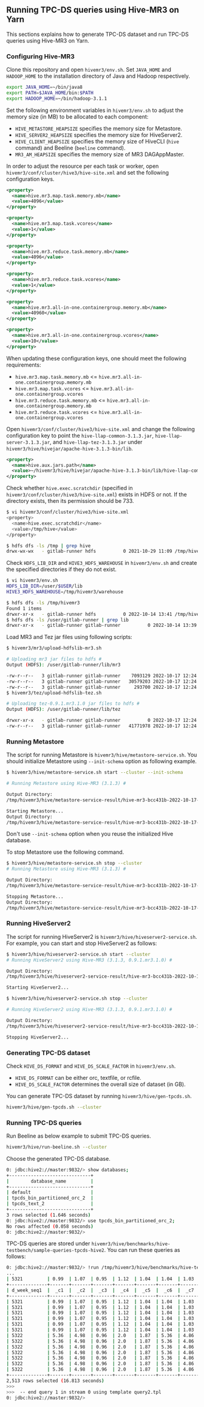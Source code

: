## Running TPC-DS queries using Hive-MR3 on Yarn

This sections explains how to generate TPC-DS dataset and run TPC-DS queries using Hive-MR3 on Yarn.

### Configuring Hive-MR3

Clone this repository and open `hivemr3/env.sh`.
Set `JAVA_HOME` and `HADOOP_HOME` to the installation directory of Java and Hadoop respectively.

```sh
export JAVA_HOME=~/bin/java8
export PATH=$JAVA_HOME/bin:$PATH
export HADOOP_HOME=~/bin/hadoop-3.1.1
```

Set the following environment variables in `hivemr3/env.sh` to adjust the memory size (in MB) to be allocated to each component:

* `HIVE_METASTORE_HEAPSIZE` specifies the memory size for Metastore.
* `HIVE_SERVER2_HEAPSIZE` specifies the memory size for HiveServer2.
* `HIVE_CLIENT_HEAPSIZE` specifies the memory size of HiveCLI (`hive` command) and Beeline (`beeline` command).
* `MR3_AM_HEAPSIZE` specifies the memory size of MR3 DAGAppMaster.

In order to adjust the resource per each task or worker, open `hivemr3/conf/cluster/hive3/hive-site.xml` and set the following configuration keys.

```xml
<property>
  <name>hive.mr3.map.task.memory.mb</name>
  <value>4096</value>
</property>

<property>
  <name>hive.mr3.map.task.vcores</name>
  <value>1</value>
</property>

<property>
  <name>hive.mr3.reduce.task.memory.mb</name>
  <value>4096</value>
</property>

<property>
  <name>hive.mr3.reduce.task.vcores</name>
  <value>1</value>
</property>

<property>
  <name>hive.mr3.all-in-one.containergroup.memory.mb</name>
  <value>40960</value>
</property>

<property>
  <name>hive.mr3.all-in-one.containergroup.vcores</name>
  <value>10</value>
</property>
```

When updating these configuration keys, one should meet the following requirements:

* `hive.mr3.map.task.memory.mb` <= `hive.mr3.all-in-one.containergroup.memory.mb`
* `hive.mr3.map.task.vcores` <= `hive.mr3.all-in-one.containergroup.vcores`
* `hive.mr3.reduce.task.memory.mb` <= `hive.mr3.all-in-one.containergroup.memory.mb`
* `hive.mr3.reduce.task.vcores` <= `hive.mr3.all-in-one.containergroup.vcores`

Open `hivemr3/conf/cluster/hive3/hive-site.xml` and change the following configuration key to point the `hive-llap-common-3.1.3.jar`, `hive-llap-server-3.1.3.jar`, and `hive-llap-tez-3.1.3.jar` under `hivemr3/hive/hivejar/apache-hive-3.1.3-bin/lib`.

```xml
<property>
  <name>hive.aux.jars.path</name>
  <value>~/hivemr3/hive/hivejar/apache-hive-3.1.3-bin/lib/hive-llap-common-3.1.3.jar,~/hivemr3/hive/hivejar/apache-hive-3.1.3-bin/lib/hive-llap-server-3.1.3.jar,~/hivemr3/hive/hivejar/apache-hive-3.1.3-bin/lib/hive-llap-tez-3.1.3.jar</value>
</property>
```

Check whether `hive.exec.scratchdir` (specified in `hivemr3/conf/cluster/hive3/hive-site.xml`) exists in HDFS or not.
If the directory exists, then its permission should be 733.
```sh
$ vi hivemr3/conf/cluster/hive3/hive-site.xml
<property>
  <name>hive.exec.scratchdir</name>
  <value>/tmp/hive</value>
</property>

$ hdfs dfs -ls /tmp | grep hive
drwx-wx-wx   - gitlab-runner hdfs          0 2021-10-29 11:09 /tmp/hive
```

Check `HDFS_LIB_DIR` and `HIVE3_HDFS_WAREHOUSE` in `hivemr3/env.sh` and create the specified directories if they do not exist.
```sh
$ vi hivemr3/env.sh
HDFS_LIB_DIR=/user/$USER/lib
HIVE3_HDFS_WAREHOUSE=/tmp/hivemr3/warehouse

$ hdfs dfs -ls /tmp/hivemr3
Found 1 items
drwxr-xr-x   - gitlab-runner hdfs          0 2022-10-14 13:41 /tmp/hivemr3/warehouse
$ hdfs dfs -ls /user/gitlab-runner | grep lib
drwxr-xr-x   - gitlab-runner gitlab-runner          0 2022-10-14 13:39 /user/gitlab-runner/lib
```

Load MR3 and Tez jar files using following scripts:
```sh
$ hivemr3/mr3/upload-hdfslib-mr3.sh 

# Uploading mr3 jar files to hdfs #
Output (HDFS): /user/gitlab-runner/lib/mr3

-rw-r--r--   3 gitlab-runner gitlab-runner    7093129 2022-10-17 12:24 /user/gitlab-runner/lib/mr3/mr3-core-1.0.jar
-rw-r--r--   3 gitlab-runner gitlab-runner   30579203 2022-10-17 12:24 /user/gitlab-runner/lib/mr3/mr3-tez-1.0-assembly.jar
-rw-r--r--   3 gitlab-runner gitlab-runner     293700 2022-10-17 12:24 /user/gitlab-runner/lib/mr3/mr3-tez-1.0.jar
$ hivemr3/tez/upload-hdfslib-tez.sh 

# Uploading tez-0.9.1.mr3.1.0 jar files to hdfs #
Output (HDFS): /user/gitlab-runner/lib/tez

drwxr-xr-x   - gitlab-runner gitlab-runner          0 2022-10-17 12:24 /user/gitlab-runner/lib/tez/tar
-rw-r--r--   3 gitlab-runner gitlab-runner   41771978 2022-10-17 12:24 /user/gitlab-runner/lib/tez/tar/tez-0.9.1.mr3.1.0.tar.gz
```

### Running Metastore

The script for running Metastore is `hivemr3/hive/metastore-service.sh`. You should initialize Metastore using `--init-schema` option as following example.
```sh
$ hivemr3/hive/metastore-service.sh start --cluster --init-schema

# Running Metastore using Hive-MR3 (3.1.3) #

Output Directory: 
/tmp/hivemr3/hive/metastore-service-result/hive-mr3-bcc431b-2022-10-17-12-32-43-b7ff664c

Starting Metastore...
Output Directory: 
/tmp/hivemr3/hive/metastore-service-result/hive-mr3-bcc431b-2022-10-17-12-32-43-b7ff664c
```
Don't use `--init-schema` option when you reuse the initialized Hive database.

To stop Metastore use the following command.
```sh
$ hivemr3/hive/metastore-service.sh stop --cluster
# Running Metastore using Hive-MR3 (3.1.3) #

Output Directory: 
/tmp/hivemr3/hive/metastore-service-result/hive-mr3-bcc431b-2022-10-17-12-40-46-0900b5dd

Stopping Metastore...
Output Directory: 
/tmp/hivemr3/hive/metastore-service-result/hive-mr3-bcc431b-2022-10-17-12-40-46-0900b5dd
```

### Running HiveServer2

The script for running HiveServer2 is `hivemr3/hive/hiveserver2-service.sh`.
For example, you can start and stop HiveServer2 as follows:
```sh
$ hivemr3/hive/hiveserver2-service.sh start --cluster
# Running HiveServer2 using Hive-MR3 (3.1.3, 0.9.1.mr3.1.0) #

Output Directory: 
/tmp/hivemr3/hive/hiveserver2-service-result/hive-mr3-bcc431b-2022-10-17-12-33-43-5c8c7731

Starting HiveServer2...

$ hivemr3/hive/hiveserver2-service.sh stop --cluster

# Running HiveServer2 using Hive-MR3 (3.1.3, 0.9.1.mr3.1.0) #

Output Directory: 
/tmp/hivemr3/hive/hiveserver2-service-result/hive-mr3-bcc431b-2022-10-17-12-40-33-d0cea5f3

Stopping HiveServer2...
```

### Generating TPC-DS dataset

Check `HIVE_DS_FORMAT` and `HIVE_DS_SCALE_FACTOR` in `hivemr3/env.sh`.
* `HIVE_DS_FORMAT` can be either orc, textfile, or rcfile.
* `HIVE_DS_SCALE_FACTOR` determines the overall size of dataset (in GB).

You can generate TPC-DS dataset by running `hivemr3/hive/gen-tpcds.sh`.
```sh
hivemr3/hive/gen-tpcds.sh --cluster
```

### Running TPC-DS queries

Run Beeline as below example to submit TPC-DS queries.
```sh
hivemr3/hive/run-beeline.sh --cluster
```

Choose the generated TPC-DS database.
```sh
0: jdbc:hive2://master:9832/> show databases;
+------------------------------+
|        database_name         |
+------------------------------+
| default                      |
| tpcds_bin_partitioned_orc_2  |
| tpcds_text_2                 |
+------------------------------+
3 rows selected (1.646 seconds)
0: jdbc:hive2://master:9832/> use tpcds_bin_partitioned_orc_2;
No rows affected (0.058 seconds)
0: jdbc:hive2://master:9832/> 
```

TPC-DS queries are stored under `hivemr3/hive/benchmarks/hive-testbench/sample-queries-tpcds-hive2`.
You can run these queries as follows:
```sh
0: jdbc:hive2://master:9832/> !run /tmp/hivemr3/hive/benchmarks/hive-testbench/sample-queries-tpcds-hive2/query2.sql
...
| 5321         | 0.99  | 1.07  | 0.95  | 1.12  | 1.04  | 1.04  | 1.03  |
+--------------+-------+-------+-------+-------+-------+-------+-------+
| d_week_seq1  |  _c1  |  _c2  |  _c3  |  _c4  |  _c5  |  _c6  |  _c7  |
+--------------+-------+-------+-------+-------+-------+-------+-------+
| 5321         | 0.99  | 1.07  | 0.95  | 1.12  | 1.04  | 1.04  | 1.03  |
| 5321         | 0.99  | 1.07  | 0.95  | 1.12  | 1.04  | 1.04  | 1.03  |
| 5321         | 0.99  | 1.07  | 0.95  | 1.12  | 1.04  | 1.04  | 1.03  |
| 5321         | 0.99  | 1.07  | 0.95  | 1.12  | 1.04  | 1.04  | 1.03  |
| 5321         | 0.99  | 1.07  | 0.95  | 1.12  | 1.04  | 1.04  | 1.03  |
| 5321         | 0.99  | 1.07  | 0.95  | 1.12  | 1.04  | 1.04  | 1.03  |
| 5322         | 5.36  | 4.98  | 0.96  | 2.0   | 1.87  | 5.36  | 4.86  |
| 5322         | 5.36  | 4.98  | 0.96  | 2.0   | 1.87  | 5.36  | 4.86  |
| 5322         | 5.36  | 4.98  | 0.96  | 2.0   | 1.87  | 5.36  | 4.86  |
| 5322         | 5.36  | 4.98  | 0.96  | 2.0   | 1.87  | 5.36  | 4.86  |
| 5322         | 5.36  | 4.98  | 0.96  | 2.0   | 1.87  | 5.36  | 4.86  |
| 5322         | 5.36  | 4.98  | 0.96  | 2.0   | 1.87  | 5.36  | 4.86  |
| 5322         | 5.36  | 4.98  | 0.96  | 2.0   | 1.87  | 5.36  | 4.86  |
+--------------+-------+-------+-------+-------+-------+-------+-------+
2,513 rows selected (16.813 seconds)
>>>  
>>>  -- end query 1 in stream 0 using template query2.tpl
0: jdbc:hive2://master:9832/> 
```
